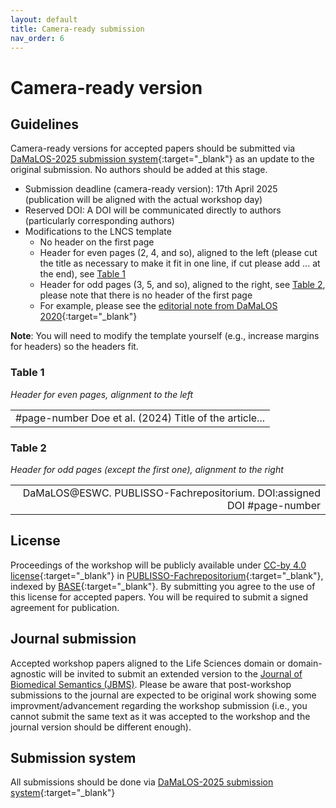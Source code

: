 ```yaml
---
layout: default
title: Camera-ready submission
nav_order: 6
---
```


# Camera-ready version

## Guidelines

Camera-ready versions for accepted papers should be submitted via [DaMaLOS-2025 submission system](){:target="_blank"} as an update to the original submission. No authors should be added at this stage.

* Submission deadline (camera-ready version): 17th April 2025 (publication will be aligned with the actual workshop day)
* Reserved DOI: A DOI will be communicated directly to authors (particularly corresponding authors)
* Modifications to the LNCS template
  * No header on the first page
  * Header for even pages (2, 4, and so), aligned to the left (please cut the title as necessary to make it fit in one line, if cut please add ... at the end), see [Table 1](#table-1)
  * Header for odd pages (3, 5, and so), aligned to the right, see [Table 2](#table-2), please note that there is no header of the first page
  * For example, please see the [editorial note from DaMaLOS 2020](https://repository.publisso.de/resource/frl:6424220/data){:target="_blank"}

**Note**: You will need to modify the template yourself (e.g., increase margins for headers) so the headers fit.

### Table 1

_Header for even pages, alignment to the left_

<table >
  <tr>
    <td style="text-align:left">#page-number Doe et al. (2024) Title of the article...</td>
  </tr>
</table>

### Table 2

_Header for odd pages (except the first one), alignment to the right_

<table >
  <tr>
    <td style="text-align:right">DaMaLOS@ESWC. PUBLISSO-Fachrepositorium. DOI:assigned DOI #page-number</td>
  </tr>
</table>

## License

Proceedings of the workshop will be publicly available under [CC-by 4.0 license](https://creativecommons.org/licenses/by/4.0/){:target="_blank"} in [PUBLISSO-Fachrepositorium](https://repository.publisso.de/){:target="_blank"}, indexed by [BASE](https://www.base-search.net/){:target="_blank"}. By submitting you agree to the use of this license for accepted papers. You will be required to submit a signed agreement for publication.

## Journal submission

Accepted workshop papers aligned to the Life Sciences domain or domain-agnostic will be invited to submit an extended version to the [Journal of Biomedical Semantics (JBMS)](./jbms). Please be aware that post-workshop submissions to the journal are expected to be original work showing some improvment/advancement regarding the workshop submission (i.e., you cannot submit the same text as it was accepted to the workshop and the journal version should be different enough).

## Submission system

All submissions should be done via [DaMaLOS-2025 submission system](){:target="_blank"}
